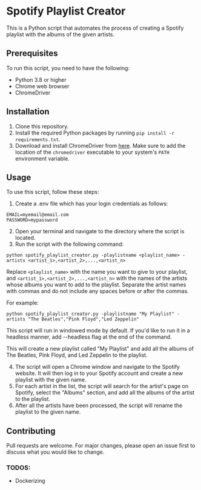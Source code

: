 # Spotify Playlist Creator

This is a Python script that automates the process of creating a Spotify playlist with the albums of the given artists.

## Prerequisites

To run this script, you need to have the following:

- Python 3.8 or higher
- Chrome web browser
- ChromeDriver

## Installation

1. Clone this repository.
2. Install the required Python packages by running `pip install -r requirements.txt`.
3. Download and install ChromeDriver from [here](https://chromedriver.chromium.org/downloads). Make sure to add the location of the `chromedriver` executable to your system's `PATH` environment variable.

## Usage

To use this script, follow these steps:

1. Create a .env file which has your login credentials as follows:

```
EMAIL=myemail@email.com
PASSWORD=mypassword
```

2. Open your terminal and navigate to the directory where the script is located.
3. Run the script with the following command:

```
python spotify_playlist_creator.py -playlistname <playlist_name> -artists <artist_1>,<artist_2>,...,<artist_n>
```

Replace `<playlist_name>` with the name you want to give to your playlist, and `<artist_1>,<artist_2>,...,<artist_n>` with the names of the artists whose albums you want to add to the playlist. Separate the artist names with commas and do not include any spaces before or after the commas.

For example:

```
python spotify_playlist_creator.py -playlistname "My Playlist" -artists "The Beatles","Pink Floyd","Led Zeppelin"
```

This script will run in windowed mode by default. If you'd like to run it in a headless manner, add --headless flag at the end of the command.

This will create a new playlist called "My Playlist" and add all the albums of The Beatles, Pink Floyd, and Led Zeppelin to the playlist.

4. The script will open a Chrome window and navigate to the Spotify website. It will then log in to your Spotify account and create a new playlist with the given name.
5. For each artist in the list, the script will search for the artist's page on Spotify, select the "Albums" section, and add all the albums of the artist to the playlist.
6. After all the artists have been processed, the script will rename the playlist to the given name.

## Contributing

Pull requests are welcome. For major changes, please open an issue first to discuss what you would like to change.

### TODOS:

- Dockerizing
